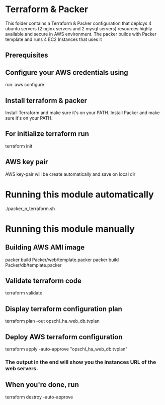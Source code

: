 # Terraform & Packer
This folder contains a Terraform & Packer configuration that deploys 4 ubuntu servers (2 nginx servers and 2 mysql servers) resources highly available and secure in AWS environment. The packer builds with Packer template and runs 4 EC2 Instances that uses it 


## Prerequisites
  ## Configure your AWS credentials using
  run:
  aws configure

  ## Install terraform & packer
  Install Terraform and make sure it's on your PATH.
  Install Packer and make sure it's on your PATH.

  ## For initialize terraform run
  terraform init
  
  ## AWS key pair
  AWS key-pair will be create automatically and save on local dir

# Running this module automatically
./packer_n_terraform.sh

# Running this module manually

## Building AWS AMI image
packer build Packer/web/template.packer
packer build Packer/db/template.packer

## Validate terraform code
terraform validate

## Display terraform configuration plan
terraform plan -out opschl_ha_web_db.tvplan

## Deploy AWS terraform configuration
terraform apply -auto-approve "opschl_ha_web_db.tvplan"

### The output in the end will show you the instances URL of the web servers.

## When you're done, run
terraform destroy -auto-approve
